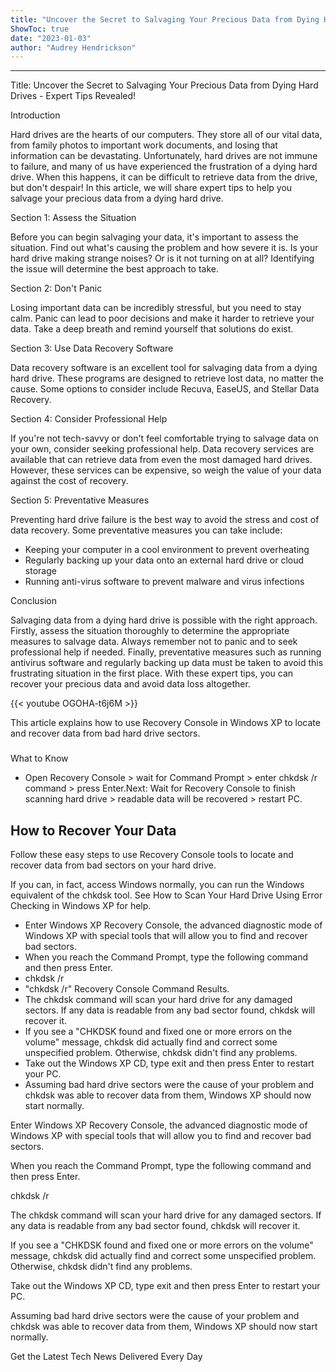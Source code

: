```yaml
---
title: "Uncover the Secret to Salvaging Your Precious Data from Dying Hard Drives - Expert Tips Revealed!"
ShowToc: true 
date: "2023-01-03"
author: "Audrey Hendrickson"
---
```

*****
Title: Uncover the Secret to Salvaging Your Precious Data from Dying Hard Drives - Expert Tips Revealed!

Introduction

Hard drives are the hearts of our computers. They store all of our vital data, from family photos to important work documents, and losing that information can be devastating. Unfortunately, hard drives are not immune to failure, and many of us have experienced the frustration of a dying hard drive. When this happens, it can be difficult to retrieve data from the drive, but don't despair! In this article, we will share expert tips to help you salvage your precious data from a dying hard drive.

Section 1: Assess the Situation

Before you can begin salvaging your data, it's important to assess the situation. Find out what's causing the problem and how severe it is. Is your hard drive making strange noises? Or is it not turning on at all? Identifying the issue will determine the best approach to take.

Section 2: Don't Panic

Losing important data can be incredibly stressful, but you need to stay calm. Panic can lead to poor decisions and make it harder to retrieve your data. Take a deep breath and remind yourself that solutions do exist.

Section 3: Use Data Recovery Software

Data recovery software is an excellent tool for salvaging data from a dying hard drive. These programs are designed to retrieve lost data, no matter the cause. Some options to consider include Recuva, EaseUS, and Stellar Data Recovery.

Section 4: Consider Professional Help

If you're not tech-savvy or don't feel comfortable trying to salvage data on your own, consider seeking professional help. Data recovery services are available that can retrieve data from even the most damaged hard drives. However, these services can be expensive, so weigh the value of your data against the cost of recovery.

Section 5: Preventative Measures

Preventing hard drive failure is the best way to avoid the stress and cost of data recovery. Some preventative measures you can take include:

- Keeping your computer in a cool environment to prevent overheating
- Regularly backing up your data onto an external hard drive or cloud storage
- Running anti-virus software to prevent malware and virus infections

Conclusion

Salvaging data from a dying hard drive is possible with the right approach. Firstly, assess the situation thoroughly to determine the appropriate measures to salvage data. Always remember not to panic and to seek professional help if needed. Finally, preventative measures such as running antivirus software and regularly backing up data must be taken to avoid this frustrating situation in the first place. With these expert tips, you can recover your precious data and avoid data loss altogether.

{{< youtube OGOHA-t6j6M >}} 




This article explains how to use Recovery Console in Windows XP to locate and recover data from bad hard drive sectors.

 
### 
What to Know
 
- Open Recovery Console > wait for Command Prompt > enter chkdsk /r command > press Enter.Next: Wait for Recovery Console to finish scanning hard drive > readable data will be recovered > restart PC.

 
##   How to Recover Your Data  
 

Follow these easy steps to use Recovery Console tools to locate and recover data from bad sectors on your hard drive.

 
If you can, in fact, access Windows normally, you can run the Windows equivalent of the chkdsk tool. See How to Scan Your Hard Drive Using Error Checking in Windows XP for help.
 
- Enter Windows XP Recovery Console, the advanced diagnostic mode of Windows XP with special tools that will allow you to find and recover bad sectors.
 - When you reach the Command Prompt, type the following command and then press Enter.
 - chkdsk /r
 - "chkdsk /r" Recovery Console Command Results.
 - The chkdsk command will scan your hard drive for any damaged sectors. If any data is readable from any bad sector found, chkdsk will recover it.
 - If you see a "CHKDSK found and fixed one or more errors on the volume" message, chkdsk did actually find and correct some unspecified problem. Otherwise, chkdsk didn't find any problems.
 - Take out the Windows XP CD, type exit and then press Enter to restart your PC.
 - Assuming bad hard drive sectors were the cause of your problem and chkdsk was able to recover data from them, Windows XP should now start normally.

 

Enter Windows XP Recovery Console, the advanced diagnostic mode of Windows XP with special tools that will allow you to find and recover bad sectors.

 

When you reach the Command Prompt, type the following command and then press Enter.

 

chkdsk /r

 

The chkdsk command will scan your hard drive for any damaged sectors. If any data is readable from any bad sector found, chkdsk will recover it.

 
If you see a "CHKDSK found and fixed one or more errors on the volume" message, chkdsk did actually find and correct some unspecified problem. Otherwise, chkdsk didn't find any problems.
 

Take out the Windows XP CD, type exit and then press Enter to restart your PC.

 

Assuming bad hard drive sectors were the cause of your problem and chkdsk was able to recover data from them, Windows XP should now start normally.

 

Get the Latest Tech News Delivered Every Day




